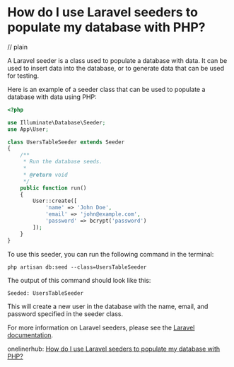 # How do I use Laravel seeders to populate my database with PHP?
// plain

A Laravel seeder is a class used to populate a database with data. It can be used to insert data into the database, or to generate data that can be used for testing.

Here is an example of a seeder class that can be used to populate a database with data using PHP:

```php
<?php

use Illuminate\Database\Seeder;
use App\User;

class UsersTableSeeder extends Seeder
{
    /**
     * Run the database seeds.
     *
     * @return void
     */
    public function run()
    {
        User::create([
            'name' => 'John Doe',
            'email' => 'john@example.com',
            'password' => bcrypt('password')
        ]);
    }
}
```

To use this seeder, you can run the following command in the terminal:

```
php artisan db:seed --class=UsersTableSeeder
```

The output of this command should look like this:

```
Seeded: UsersTableSeeder
```

This will create a new user in the database with the name, email, and password specified in the seeder class.

For more information on Laravel seeders, please see the [Laravel documentation](https://laravel.com/docs/7.x/seeding).

onelinerhub: [How do I use Laravel seeders to populate my database with PHP?](https://onelinerhub.com/php-laravel/how-do-i-use-laravel-seeders-to-populate-my-database-with-php)